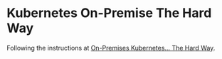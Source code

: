 Kubernetes On-Premise The Hard Way
==================================

Following the instructions at [On-Premises Kubernetes… The Hard Way](https://blog.csnet.me/2018/04/on-prem-k8s-thw/).
